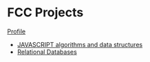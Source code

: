 # FCC Projects
[Profile](https://www.freecodecamp.org/fccd2809e4d-1859-4410-8560-7d79e9258184) 

- [JAVASCRIPT algorithms and data structures](https://github.com/iruminii/fcc/tree/main/JS_algo_datastructs)
- [Relational Databases](https://github.com/iruminii/fccRelationalDBCourse)
